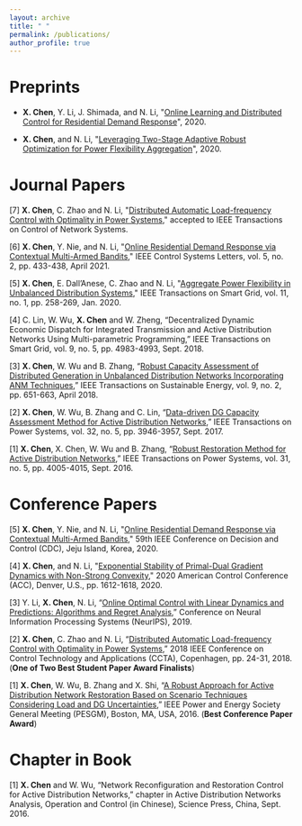 ```yaml
---
layout: archive
title: " "
permalink: /publications/
author_profile: true
---
```


Preprints
======

- **X. Chen**, Y. Li, J. Shimada, and N. Li, "[Online Learning and Distributed Control for Residential Demand Response](https://arxiv.org/abs/2010.05153)", 2020. 

- **X. Chen**, and N. Li, "[Leveraging Two-Stage Adaptive Robust Optimization for Power Flexibility Aggregation](https://arxiv.org/pdf/2005.03768.pdf)", 2020.

Journal Papers
======

[7] **X. Chen**, C. Zhao and N. Li, "[Distributed Automatic Load-frequency Control with Optimality in Power Systems](https://arxiv.org/pdf/1811.00892.pdf)," accepted to  IEEE Transactions on Control of Network Systems. 

[6] **X. Chen**, Y. Nie, and N. Li, "[Online Residential Demand Response via Contextual Multi-Armed Bandits](https://arxiv.org/pdf/2003.03627.pdf)," IEEE Control Systems Letters,  vol. 5, no. 2, pp. 433-438, April 2021. 

[5] **X. Chen**, E. Dall’Anese, C. Zhao and N. Li, "[Aggregate Power Flexibility in Unbalanced Distribution Systems](https://arxiv.org/pdf/1812.05990.pdf)," IEEE Transactions on Smart Grid, vol. 11, no. 1, pp. 258-269, Jan. 2020.

[4] C. Lin, W. Wu, **X. Chen** and W. Zheng, “Decentralized Dynamic Economic Dispatch for Integrated Transmission and Active Distribution Networks Using Multi-parametric Programming,” IEEE Transactions on Smart Grid, vol. 9, no. 5, pp. 4983-4993, Sept. 2018.

[3] **X. Chen**, W. Wu and B. Zhang, “[Robust Capacity Assessment of Distributed Generation in Unbalanced Distribution Networks Incorporating ANM Techniques](https://www.researchgate.net/publication/319662672_Robust_Capacity_Assessment_of_Distributed_Generation_in_Unbalanced_Distribution_Networks_Incorporating_ANM_Techniques),” IEEE Transactions on Sustainable Energy, vol. 9, no. 2, pp. 651-663, April 2018. 

[2] **X. Chen**, W. Wu, B. Zhang and C. Lin, “[Data-driven DG Capacity Assessment Method for Active
Distribution Networks](https://www.researchgate.net/publication/310771390_Data-Driven_DG_Capacity_Assessment_Method_for_Active_Distribution_Networks),” IEEE Transactions on Power Systems, vol. 32, no. 5, pp. 3946-3957, Sept. 2017.

[1] **X. Chen**, X. Chen, W. Wu and B. Zhang, “[Robust Restoration Method for Active Distribution Networks](https://www.researchgate.net/publication/284431082_Robust_Restoration_Method_for_Active_Distribution_Networks),”
IEEE Transactions on Power Systems, vol. 31, no. 5, pp. 4005-4015, Sept. 2016.


Conference Papers
======

[5] **X. Chen**, Y. Nie, and N. Li, "[Online Residential Demand Response via Contextual Multi-Armed Bandits](https://arxiv.org/pdf/2003.03627.pdf)," 59th IEEE Conference on Decision and Control (CDC), Jeju Island,  Korea, 2020. 

[4] **X. Chen**, and N. Li, "[Exponential Stability of Primal-Dual Gradient Dynamics with Non-Strong Convexity](https://arxiv.org/pdf/1905.00298.pdf)," 2020 American Control Conference (ACC), Denver, U.S., pp. 1612-1618, 2020.

[3] Y. Li, **X. Chen**, N. Li, “[Online Optimal Control with Linear Dynamics and Predictions: Algorithms and
Regret Analysis](https://www.researchgate.net/publication/334082061_Online_Optimal_Control_with_Linear_Dynamics_and_Predictions_Algorithms_and_Regret_Analysis),” Conference on Neural Information Processing Systems (NeurIPS), 2019.

[2] **X. Chen**, C. Zhao and N. Li, “[Distributed Automatic Load-frequency Control with Optimality in Power Systems](https://www.researchgate.net/publication/327920284_Distributed_Automatic_Load-Frequency_Control_with_Optimality_in_Power_Systems),” 2018 IEEE Conference on Control Technology and Applications (CCTA), Copenhagen, pp. 24-31, 2018. (**One of Two Best Student Paper Award Finalists**)

[1] **X. Chen**, W. Wu, B. Zhang and X. Shi, “[A Robust Approach for Active Distribution Network Restoration
Based on Scenario Techniques Considering Load and DG Uncertainties](https://www.researchgate.net/publication/307594999_A_Robust_Approach_for_Active_Distribution_Network_Restoration_Based_on_Scenario_Techniques_Considering_Load_and_DG_Uncertainties),” IEEE Power and Energy Society
General Meeting (PESGM), Boston, MA, USA, 2016. (**Best Conference Paper Award**)

Chapter in Book
======

[1] **X. Chen** and W. Wu, “Network Reconfiguration and Restoration Control for Active Distribution Networks,”
chapter in Active Distribution Networks Analysis, Operation and Control (in Chinese), Science Press, China,
Sept. 2016.

